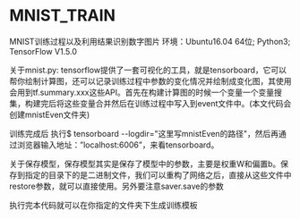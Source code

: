 # MNIST_TRAIN
MNIST训练过程以及利用结果识别数字图片
环境：Ubuntu16.04 64位;
Python3;
TensorFlow V1.5.0

关于mnist.py:
tensorflow提供了一套可视化的工具，就是tensorboard，它可以帮你绘制计算图，还可以记录训练过程中参数的变化情况并绘制成变化图，其使用会用到tf.summary.xxx这些API。首先在构建计算图的时候一个变量一个变量搜集，构建完后将这些变量合并然后在训练过程中写入到event文件中。(本文代码会创建mnistEven文件夹)

训练完成后 执行$ tensorboard --logdir="这里写mnistEven的路径"，然后再通过浏览器输入地址：”localhost:6006”，来看tensorboard。

关于保存模型，保存模型其实是保存了模型中的参数，主要是权重W和偏置b。保存到指定的目录下的是二进制文件，我们可以重构了网络之后，直接从这些文件中restore参数，就可以直接使用。另外要注意saver.save的参数

执行完本代码就可以在你指定的文件夹下生成训练模板
